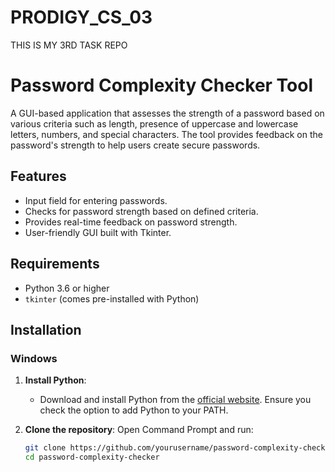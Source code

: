 # PRODIGY_CS_03
THIS IS MY 3RD TASK REPO
# Password Complexity Checker Tool

A GUI-based application that assesses the strength of a password based on various criteria such as length, presence of uppercase and lowercase letters, numbers, and special characters. The tool provides feedback on the password's strength to help users create secure passwords.

## Features

- Input field for entering passwords.
- Checks for password strength based on defined criteria.
- Provides real-time feedback on password strength.
- User-friendly GUI built with Tkinter.

## Requirements

- Python 3.6 or higher
- `tkinter` (comes pre-installed with Python)

## Installation

### Windows

1. **Install Python**:
   - Download and install Python from the [official website](https://www.python.org/downloads/). Ensure you check the option to add Python to your PATH.

2. **Clone the repository**:
   Open Command Prompt and run:
   ```bash
   git clone https://github.com/yourusername/password-complexity-checker.git
   cd password-complexity-checker
